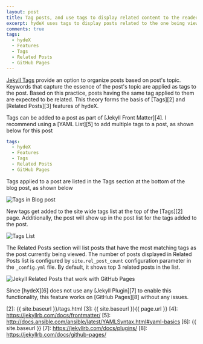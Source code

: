 ```yaml
---
layout: post
title: Tag posts, and use tags to display related content to the reader 
excerpt: hydeX uses tags to display posts related to the one being viewed. This functionality does not use Jekyll plugins and works on GitHub pages. 
comments: true
tags:
  - hydeX
  - Features
  - Tags
  - Related Posts
  - GitHub Pages
---
```


[Jekyll Tags][1] provide an option to organize posts based on post's topic. Keywords that capture the essence of the post's topic are applied as tags to the post. Based on this practice, posts having the same tag applied to them are expected to be related. This theory forms the basis of [Tags][2] and [Related Posts][3] features of hydeX.

Tags can be added to a post as part of [Jekyll Front Matter][4]. I recommend using a [YAML List][5] to add multiple tags to a post, as shown below for this post

```yaml
tags:
  - hydeX
  - Features
  - Tags
  - Related Posts
  - GitHub Pages
```

Tags applied to a post are listed in the Tags section at the bottom of the blog post, as shown below

![Tags in Blog post](/hydeX/assets/images/tags-section.png)

New tags get added to the site wide tags list at the top of the [Tags][2] page. Additionally, the post will show up in the post list for the tags added to the post.

![Tags List](/hydeX/assets/images/tags-list.png)

The Related Posts section will list posts that have the most matching tags as the post currently being viewed. The number of posts displayed in Related Posts list is configured by `site.rel_post_count` configuration parameter in the `_config.yml` file. By default, it shows top 3 related posts in the list.

![Jekyll Related Posts that work with GitHub Pages](/hydeX/assets/images/tags-related.png)

Since [hydeX][6] does not use any [Jekyll Plugin][7] to enable this functionality, this feature works on [GitHub Pages][8] without any issues.

[1]: https://jekyllrb.com/docs/frontmatter/
[2]: {{ site.baseurl }}/tags.html
[3]: {{ site.baseurl }}{{ page.url }}
[4]: https://jekyllrb.com/docs/frontmatter/
[5]: http://docs.ansible.com/ansible/latest/YAMLSyntax.html#yaml-basics 
[6]: {{ site.baseurl }}
[7]: https://jekyllrb.com/docs/plugins/
[8]: https://jekyllrb.com/docs/github-pages/

